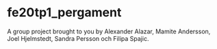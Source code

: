 # fe20tp1_pergament

A group project brought to you by Alexander Alazar, Mamite Andersson, Joel Hjelmstedt, Sandra Persson och Filipa Spajic.
